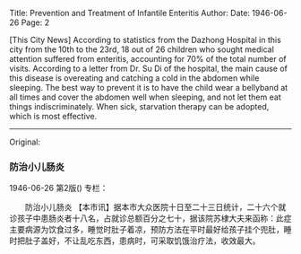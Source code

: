 Title: Prevention and Treatment of Infantile Enteritis
Author:
Date: 1946-06-26
Page: 2

[This City News] According to statistics from the Dazhong Hospital in this city from the 10th to the 23rd, 18 out of 26 children who sought medical attention suffered from enteritis, accounting for 70% of the total number of visits. According to a letter from Dr. Su Di of the hospital, the main cause of this disease is overeating and catching a cold in the abdomen while sleeping. The best way to prevent it is to have the child wear a bellyband at all times and cover the abdomen well when sleeping, and not let them eat things indiscriminately. When sick, starvation therapy can be adopted, which is most effective.



<hr /> 

Original: 


### 防治小儿肠炎

1946-06-26
第2版()
专栏：

　　防治小儿肠炎
    【本市讯】据本市大众医院十日至二十三日统计，二十六个就诊孩子中患肠炎者十八名，占就诊总额百分之七十，据该院苏棣大夫来函称：此症主要病源为饮食过多，睡觉时肚子着凉，预防方法在平时最好给孩子挂个兜肚，睡时把肚子盖好，不让乱吃东西，患病时，可采取饥饿治疗法，收效最大。
